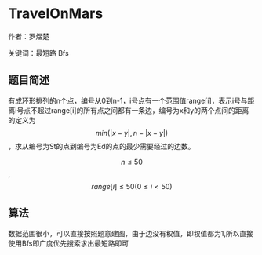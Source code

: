# TravelOnMars
作者：罗煜楚

关键词：最短路 Bfs
## 题目简述
有成环形排列的n个点，编号从0到n-1，i号点有一个范围值range[i]，表示i号与距离i号点不超过range[i]的所有点之间都有一条边，编号为x和y的两个点间的距离的定义为$$min(\left|x-y\right|, n - \left|x-y\right|)$$，求从编号为St的点到编号为Ed的点的最少需要经过的边数。

$$n \leqslant 50$$ , $$range[i] \leqslant 50 (0\leqslant i < 50)$$
## 算法
数据范围很小，可以直接按照题意建图，由于边没有权值，即权值都为1,所以直接使用Bfs即广度优先搜索求出最短路即可